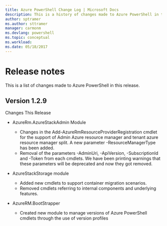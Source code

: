 ```yaml
---
title: Azure PowerShell Change Log | Microsoft Docs
description: This is a history of changes made to Azure PowerShell in the latest release.
author: sptramer
ms.author: sttramer
manager: carmonm
ms.devlang: powershell
ms.topic: conceptual
ms.workload:
ms.date: 05/18/2017
---
```


# Release notes

This is a list of changes made to Azure PowerShell in this release.

## Version 1.2.9

Changes This Release

* AzureRm.AzureStackAdmin Module
  + Changes in the Add-AzureRmResourceProviderRegistration cmdlet for the support of Admin Azure
    resource manager and tenant azure resource manager split. A new parameter -ResourceManagerType
    has been added.
  + Removal of the parameters -AdminUri, -ApiVersion, -SubscriptionId and -Token from each
    cmdlets. We have been printing warnings that these parameters will be deprecated and now they
    got removed.
* AzureStackStorage module
  + Added new cmdlets to support container migration scenarios.
  + Removed cmdlets referring to internal components and underlying features.

* AzureRM.BootStrapper
  + Created new module to manage versions of Azure PowerShell cmdlets through the use of version
    profiles